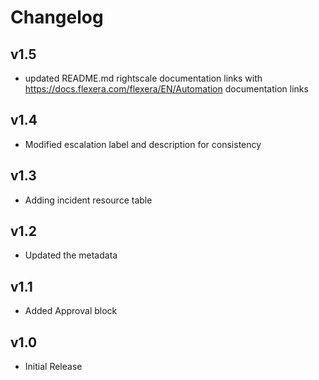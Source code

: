 # Changelog

## v1.5

- updated README.md rightscale documentation links with https://docs.flexera.com/flexera/EN/Automation documentation links

## v1.4

- Modified escalation label and description for consistency

## v1.3

- Adding incident resource table

## v1.2

- Updated the metadata

## v1.1

- Added Approval block

## v1.0

- Initial Release
